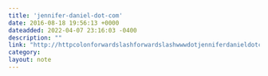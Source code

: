 ```yaml
---
title: 'jennifer-daniel-dot-com'
date: 2016-08-18 19:56:13 +0000
dateadded: 2022-04-07 23:16:03 -0400
description: ""
link: "http://httpcolonforwardslashforwardslashwwwdotjenniferdanieldotcom.com/"
category:
layout: note
---
```

